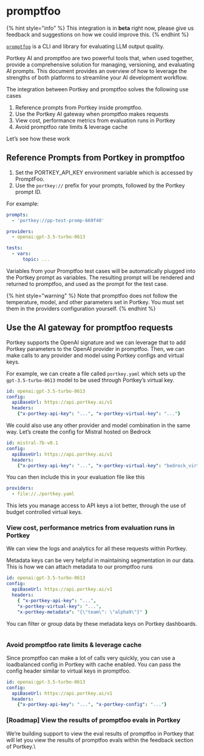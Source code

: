 # promptfoo

{% hint style="info" %}
This integration is in **beta** right now, please give us feedback and suggestions on how we could improve this.
{% endhint %}

[`promptfoo`](https://promptfoo.dev/docs/intro) is a CLI and library for evaluating LLM output quality.

Portkey AI and promptfoo are two powerful tools that, when used together, provide a comprehensive solution for managing, versioning, and evaluating AI prompts. This document provides an overview of how to leverage the strengths of both platforms to streamline your AI development workflow.

The integration between Portkey and promptfoo solves the following use cases

1. Reference prompts from Portkey inside promptfoo.
2. Use the Portkey AI gateway when promptfoo makes requests
3. View cost, performance metrics from evaluation runs in Portkey
4. Avoid promptfoo rate limits & leverage cache

Let’s see how these work

## Reference Prompts from Portkey in promptfoo

1. ​​Set the PORTKEY\_API\_KEY environment variable which is accessed by PromptFoo.
2. Use the `portkey://` prefix for your prompts, followed by the Portkey prompt ID.&#x20;

For example:

```yaml
prompts:
  - 'portkey://pp-test-promp-669f48'

providers:
  - openai:gpt-3.5-turbo-0613

tests:
  - vars:
      topic: ...
```

Variables from your Promptfoo test cases will be automatically plugged into the Portkey prompt as variables. The resulting prompt will be rendered and returned to promptfoo, and used as the prompt for the test case.

{% hint style="warning" %}
Note that promptfoo does not follow the temperature, model, and other parameters set in Portkey. You must set them in the providers configuration yourself.
{% endhint %}

## Use the AI gateway for promptfoo requests

Portkey supports the OpenAI signature and we can leverage that to add Portkey parameters to the OpenAI provider in promptfoo. Then, we can make calls to any provider and model using Portkey configs and virtual keys.

For example, we can create a file called `portkey.yaml` which sets up the `gpt-3.5-turbo-0613` model to be used through Portkey’s virtual key.

```yaml
id: openai:gpt-3.5-turbo-0613
config:
  apiBaseUrl: https://api.portkey.ai/v1
  headers:
    {"x-portkey-api-key": "...", "x-portkey-virtual-key": "..."}
```

We could also use any other provider and model combination in the same way. Let’s create the config for Mistral hosted on Bedrock

```yaml
id: mistral-7b-v0.1
config:
  apiBaseUrl: https://api.portkey.ai/v1
  headers:
    {"x-portkey-api-key": "...", "x-portkey-virtual-key": "bedrock_virtual_key"}
```

You can then include this in your evaluation file like this

```yaml
providers:
  - file://./portkey.yaml

```

This lets you manage access to API keys a lot better, through the use of budget controlled virtual keys.

### View cost, performance metrics from evaluation runs in Portkey

We can view the logs and analytics for all these requests within Portkey.&#x20;

Metadata keys can be very helpful in maintaining segmentation in our data. This is how we can attach metadata to our promptfoo runs

```yaml
id: openai:gpt-3.5-turbo-0613
config:
  apiBaseUrl: https://api.portkey.ai/v1
  headers:
    { "x-portkey-api-key": "...", 
    "x-portkey-virtual-key": "...", 
    "x-portkey-metadata": "{\"team\": \"alpha9\"}" }
```

You can filter or group data by these metadata keys on Portkey dashboards.

<figure><img src="../../.gitbook/assets/promptfoo.gif" alt=""><figcaption></figcaption></figure>

### Avoid promptfoo rate limits & leverage cache

Since promptfoo can make a lot of calls very quickly, you can use a loadbalanced config in Portkey with cache enabled. You can pass the config header similar to virtual keys in promptfoo.

```yaml
id: openai:gpt-3.5-turbo-0613
config:
  apiBaseUrl: https://api.portkey.ai/v1
  headers:
    {"x-portkey-api-key": "...", "x-portkey-config": "..."}

```

### \[Roadmap] View the results of promptfoo evals in Portkey

We’re building support to view the eval results of promptfoo in Portkey that will let you view the results of promptfoo evals within the feedback section of Portkey.\
